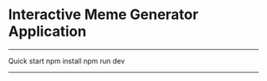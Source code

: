 # Interactive Meme Generator Application
 ***
   Quick start
      npm install
      npm run dev
***
